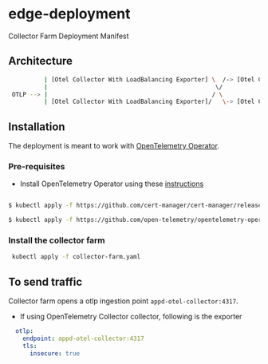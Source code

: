 # edge-deployment
Collector Farm Deployment Manifest

## Architecture

```bash 
          | [Otel Collector With LoadBalancing Exporter] \  /-> [Otel Collector With Aggregations] ----\                 |
          |                                               \/                                            ->[Jaeger]       |
 OTLP --> |                                              / \                                            ->[Prometheues]  |
          | [Otel Collector With LoadBalancing Exporter]/   \-> [Otel Collector With Aggregations] ----/                 |

```
## Installation

The deployment is meant to work with [OpenTelemetry Operator](https://github.com/open-telemetry/opentelemetry-operator). 

### Pre-requisites 

- Install OpenTelemetry Operator using these [instructions](https://github.com/open-telemetry/opentelemetry-operator#getting-started)


```bash

$ kubectl apply -f https://github.com/cert-manager/cert-manager/releases/download/v1.7.1/cert-manager.yaml

$ kubectl apply -f https://github.com/open-telemetry/opentelemetry-operator/releases/latest/download/opentelemetry-operator.yaml

```

### Install the collector farm

```bash
 kubectl apply -f collector-farm.yaml
```


## To send traffic
Collector farm opens a otlp ingestion point `appd-otel-collector:4317`.  

- If using OpenTelemetry Collector collector, following is the exporter  
```yaml
  otlp:
    endpoint: appd-otel-collector:4317
    tls:
      insecure: true
```
